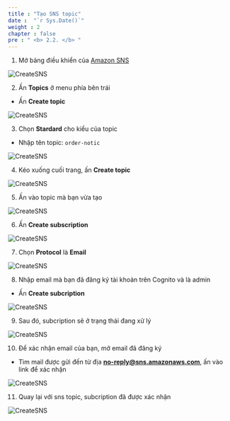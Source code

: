 ```yaml
---
title : "Tạo SNS topic"
date :  "`r Sys.Date()`" 
weight : 2
chapter : false
pre : " <b> 2.2. </b> "
---
```

1. Mở bảng điều khiển của [Amazon SNS](https://ap-southeast-1.console.aws.amazon.com/sns/v3/home?region=ap-southeast-1#/dashboard)

![CreateSNS](/images/2-create-sqs-and-sns/2-2-create-sns-1.png?featherlight=false&width=90pc)

2. Ấn **Topics** ở menu phía bên trái
- Ấn **Create topic**

![CreateSNS](/images/2-create-sqs-and-sns/2-2-create-sns-2.png?featherlight=false&width=90pc)

3. Chọn **Stardard** cho kiểu của topic
- Nhập tên topic: `order-notic`

![CreateSNS](/images/2-create-sqs-and-sns/2-2-create-sns-3.png?featherlight=false&width=90pc)

4. Kéo xuống cuối trang, ấn **Create topic**

![CreateSNS](/images/2-create-sqs-and-sns/2-2-create-sns-4.png?featherlight=false&width=90pc)

5. Ấn vào topic mà bạn vừa tạo

![CreateSNS](/images/2-create-sqs-and-sns/2-2-create-sns-5.png?featherlight=false&width=90pc)

6. Ấn **Create subscription**

![CreateSNS](/images/2-create-sqs-and-sns/2-2-create-sns-6.png?featherlight=false&width=90pc)

7. Chọn **Protocol** là **Email**

![CreateSNS](/images/2-create-sqs-and-sns/2-2-create-sns-7.png?featherlight=false&width=90pc)

8. Nhập email mà bạn đã đăng ký tài khoản trên Cognito và là admin
- Ấn **Create subcription**

![CreateSNS](/images/2-create-sqs-and-sns/2-2-create-sns-8.png?featherlight=false&width=90pc)

9. Sau đó, subcription sẽ ở trạng thái đang xử lý

![CreateSNS](/images/2-create-sqs-and-sns/2-2-create-sns-9.png?featherlight=false&width=90pc)

10. Để xác nhận email của bạn, mở email đã đăng ký
- Tìm mail được gửi đến từ địa **no-reply@sns.amazonaws.com**, ấn vào link để xác nhận

![CreateSNS](/images/2-create-sqs-and-sns/2-2-create-sns-10.png?featherlight=false&width=90pc)

11. Quay lại với sns topic, subcription đã được xác nhận

![CreateSNS](/images/2-create-sqs-and-sns/2-2-create-sns-11.png?featherlight=false&width=90pc)
